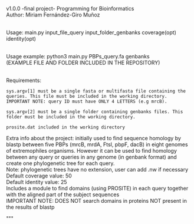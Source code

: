
v1.0.0 -final project- Programming for Bioinformatics <br> 
Author: Miriam Fernández-Giro Muñoz <br><br>

Usage: main.py input_file_query input_folder_genbanks coverage(opt) identity(opt) <br><br>

Usage example: python3 main.py PBPs_query.fa genbanks <br>
(EXAMPLE FILE AND FOLDER INCLUDED IN THE REPOSITORY) <br><br>

Requirements: 

	sys.argv[1] must be a single fasta or multifasta file containing the queries. This file must be included in the working directory.
	IMPORTANT NOTE: query ID must have ONLY 4 LETTERS (e.g mrcB). 

	sys.argv[2] must be a single folder containing genbanks files. This folder must be included in the working directory.
	
	prosite.dat included in the working directory


Extra info about the project: initially used to find sequence homology by blastp between five PBPs (mrcB, mrdA, FtsI, pbpF, dacB) in eight genomes of extremophiles organisms. However it can be used to find homology between any query or queries in any genome (in genbank format) and create one phylogenetic tree for each query. <br>
Note: phylogenetic trees have no extension, user can add .nw if necessary <br> 
Default coverage value: 50 <br>
Default identity value: 25 <br>
Includes a module to find domains (using PROSITE) in each query together with the aligned part of the subject sequences <br>
IMPORTANT NOTE: DOES NOT search domains in proteins NOT present in the results of blastp

"""
